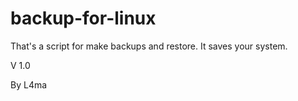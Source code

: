 # backup-for-linux
That's a script for make backups and restore. It saves your system. 

V 1.0

By L4ma
